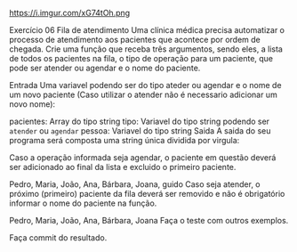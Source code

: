https://i.imgur.com/xG74tOh.png

Exercício 06
Fila de atendimento
Uma clínica médica precisa automatizar o processo de atendimento aos pacientes que acontece por ordem de chegada. Crie uma função que receba três argumentos, sendo eles, a lista de todos os pacientes na fila, o tipo de operação para um paciente, que pode ser atender ou agendar e o nome do paciente.

Entrada
Uma variavel podendo ser do tipo ateder ou agendar e o nome de um novo paciente (Caso utilizar o atender não é necessario adicionar um novo nome):

pacientes: Array do tipo string
tipo: Variavel do tipo string podendo ser `atender` ou `agendar`
pessoa: Variavel do tipo string
Saida
A saida do seu programa será composta uma string única dividida por virgula:

Caso a operação informada seja agendar, o paciente em questão deverá ser adicionado ao final da lista e excluido o primeiro paciente.

Pedro, Maria, João, Ana, Bárbara, Joana, guido
Caso seja atender, o próximo (primeiro) paciente da fila deverá ser removido e não é obrigatório informar o nome do paciente na função.

Pedro, Maria, João, Ana, Bárbara, Joana
Faça o teste com outros exemplos.

Faça commit do resultado.
